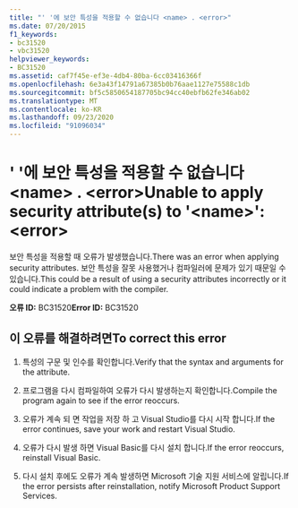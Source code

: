 ```yaml
---
title: "' '에 보안 특성을 적용할 수 없습니다 <name> . <error>"
ms.date: 07/20/2015
f1_keywords:
- bc31520
- vbc31520
helpviewer_keywords:
- BC31520
ms.assetid: caf7f45e-ef3e-4db4-80ba-6cc03416366f
ms.openlocfilehash: 6e3a43f14791a67385b0b76aae1127e75588c1db
ms.sourcegitcommit: bf5c5850654187705bc94cc40ebfb62fe346ab02
ms.translationtype: MT
ms.contentlocale: ko-KR
ms.lasthandoff: 09/23/2020
ms.locfileid: "91096034"
---
```

# <a name="unable-to-apply-security-attributes-to-name-error"></a><span data-ttu-id="a3ad1-102">' '에 보안 특성을 적용할 수 없습니다 \<name> . \<error></span><span class="sxs-lookup"><span data-stu-id="a3ad1-102">Unable to apply security attribute(s) to '\<name>': \<error></span></span>

<span data-ttu-id="a3ad1-103">보안 특성을 적용할 때 오류가 발생했습니다.</span><span class="sxs-lookup"><span data-stu-id="a3ad1-103">There was an error when applying security attributes.</span></span> <span data-ttu-id="a3ad1-104">보안 특성을 잘못 사용했거나 컴파일러에 문제가 있기 때문일 수 있습니다.</span><span class="sxs-lookup"><span data-stu-id="a3ad1-104">This could be a result of using a security attributes incorrectly or it could indicate a problem with the compiler.</span></span>  
  
 <span data-ttu-id="a3ad1-105">**오류 ID:** BC31520</span><span class="sxs-lookup"><span data-stu-id="a3ad1-105">**Error ID:** BC31520</span></span>  
  
## <a name="to-correct-this-error"></a><span data-ttu-id="a3ad1-106">이 오류를 해결하려면</span><span class="sxs-lookup"><span data-stu-id="a3ad1-106">To correct this error</span></span>  
  
1. <span data-ttu-id="a3ad1-107">특성의 구문 및 인수를 확인합니다.</span><span class="sxs-lookup"><span data-stu-id="a3ad1-107">Verify that the syntax and arguments for the attribute.</span></span>  
  
2. <span data-ttu-id="a3ad1-108">프로그램을 다시 컴파일하여 오류가 다시 발생하는지 확인합니다.</span><span class="sxs-lookup"><span data-stu-id="a3ad1-108">Compile the program again to see if the error reoccurs.</span></span>  
  
3. <span data-ttu-id="a3ad1-109">오류가 계속 되 면 작업을 저장 하 고 Visual Studio를 다시 시작 합니다.</span><span class="sxs-lookup"><span data-stu-id="a3ad1-109">If the error continues, save your work and restart Visual Studio.</span></span>  
  
4. <span data-ttu-id="a3ad1-110">오류가 다시 발생 하면 Visual Basic를 다시 설치 합니다.</span><span class="sxs-lookup"><span data-stu-id="a3ad1-110">If the error reoccurs, reinstall Visual Basic.</span></span>  
  
5. <span data-ttu-id="a3ad1-111">다시 설치 후에도 오류가 계속 발생하면 Microsoft 기술 지원 서비스에 알립니다.</span><span class="sxs-lookup"><span data-stu-id="a3ad1-111">If the error persists after reinstallation, notify Microsoft Product Support Services.</span></span>  
